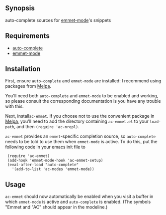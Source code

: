 ## Synopsis

auto-complete sources for [emmet-mode][emmet-mode]'s snippets

## Requirements

- [auto-complete][auto-complete]
- [emmet-mode][emmet-mode]

## Installation


First, ensure `auto-complete` and `emmet-mode` are installed: I recommend
using packages from [Melpa][melpa].

You'll need both `auto-complete` and `emmet-mode` to be enabled and
working, so please consult the corresponding documentation is you have
any trouble with this.

Next, install`ac-emmet`. If you choose not to use the convenient
package in [Melpa][melpa], you'll need to add the directory containing
`ac-emmet.el` to your `load-path`, and then `(require 'ac-nrepl)`.

`ac-emmet` provides an `emmet`-specific completion source,
so `auto-complete` needs to be told to use them when `emmet-mode` is
active. To do this, put the following code in your emacs init file to

     (require 'ac-emmet)
     (add-hook 'emmet-mode-hook 'ac-emmet-setup)
     (eval-after-load "auto-complete"
       '(add-to-list 'ac-modes 'emmet-mode))

## Usage

`ac-emmet` should now automatically be enabled when you visit a buffer
in which `emmet-mode` is active and `auto-complete` is enabled. (The
symbols "Emmet and "AC" should appear in the modeline.)


[marmalade]: http://marmalade-repo.org
[melpa]: http://melpa.milkbox.net
[auto-complete]:https://github.com/auto-complete/auto-complete
[emmet-mode]:https://github.com/smihica/emmet-mode

